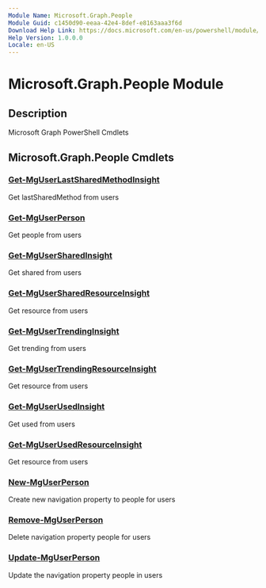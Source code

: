 ```yaml
---
Module Name: Microsoft.Graph.People
Module Guid: c1450d90-eeaa-42e4-8def-e8163aaa3f6d
Download Help Link: https://docs.microsoft.com/en-us/powershell/module/microsoft.graph.people
Help Version: 1.0.0.0
Locale: en-US
---
```


# Microsoft.Graph.People Module
## Description
Microsoft Graph PowerShell Cmdlets

## Microsoft.Graph.People Cmdlets
### [Get-MgUserLastSharedMethodInsight](Get-MgUserLastSharedMethodInsight.md)
Get lastSharedMethod from users

### [Get-MgUserPerson](Get-MgUserPerson.md)
Get people from users

### [Get-MgUserSharedInsight](Get-MgUserSharedInsight.md)
Get shared from users

### [Get-MgUserSharedResourceInsight](Get-MgUserSharedResourceInsight.md)
Get resource from users

### [Get-MgUserTrendingInsight](Get-MgUserTrendingInsight.md)
Get trending from users

### [Get-MgUserTrendingResourceInsight](Get-MgUserTrendingResourceInsight.md)
Get resource from users

### [Get-MgUserUsedInsight](Get-MgUserUsedInsight.md)
Get used from users

### [Get-MgUserUsedResourceInsight](Get-MgUserUsedResourceInsight.md)
Get resource from users

### [New-MgUserPerson](New-MgUserPerson.md)
Create new navigation property to people for users

### [Remove-MgUserPerson](Remove-MgUserPerson.md)
Delete navigation property people for users

### [Update-MgUserPerson](Update-MgUserPerson.md)
Update the navigation property people in users

